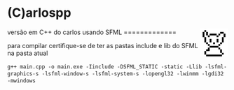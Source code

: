 (C)arlospp
=============

<div> 
  <img align="right" src="https://github.com/AnotherProgrammerrr/carlospp/blob/main/carlos.png?raw=true"/>
  versão em C++ do carlos usando SFML 
  =============

  para compilar certifique-se de ter as pastas include e lib do SFML na pasta atual

```
g++ main.cpp -o main.exe -Iinclude -DSFML_STATIC -static -Llib -lsfml-graphics-s -lsfml-window-s -lsfml-system-s -lopengl32 -lwinmm -lgdi32 -mwindows
```

</div>

